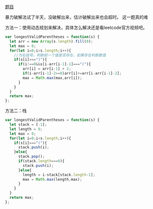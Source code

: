 [题目](https://leetcode.cn/problems/longest-valid-parentheses/)

暴力破解法试了半天，没破解出来，估计破解出来也会超时。
这一题真的难

方法一：使用动态规划来解决，具体怎么解决还是看leetcode官方视频吧。
```js
var longestValidParentheses = function(s) {
  let arr = new Array(s.length).fill(0);
  let max = 0;
  for(let i=0;i<s.length;i++){
    //为右括号，判断前一个值是否存在，如果存在判断数值
    if(s[i]===")"){
      if(i!==0&&s[i-arr[i-1]-1]==="("){
        arr[i] = arr[i-1] + 2;
        if(i-arr[i-1]-2>=0)arr[i]+=arr[i-arr[i-1]-2];
        max = Math.max(max,arr[i]);
      }
    }
  }
  return max;
};
```

方法二：栈
```js
var longestValidParentheses = function(s) {
  let stack = [-1];
  let length = 0;
  let max = 0;
  for(let i=0;i<s.length;i++){
    if(s[i]==="("){
      stack.push(i);
    }else{
      stack.pop();
      if(stack.length===0){
        stack.push(i);
      }else{
        length = i-stack[stack.length-1];
        max = Math.max(length,max);
      }
    }
  }
  return max;
};
```
